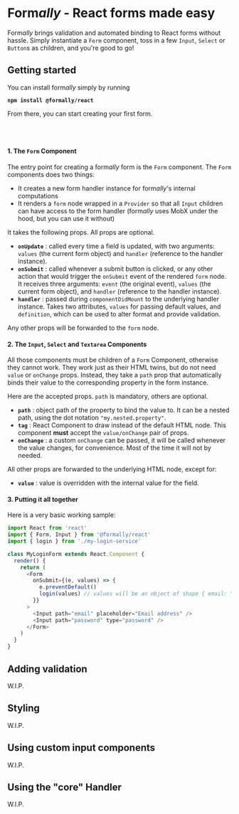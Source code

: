 # Form*ally* - React forms made easy

Form*ally* brings validation and automated binding to React forms without hassle.
Simply instantiate a `Form` component, toss in a few `Input`, `Select` or `Button`s as children, and you're good to go!


## Getting started

You can install form*ally* simply by running

**```npm install @formally/react```**

From there, you can start creating your first form.

<br></br >

#### 1. The `Form` Component

The entry point for creating a form*ally* form is the `Form` component. The `Form` components does two things:
- It creates a new form handler instance for form*ally*'s internal computations
- It renders a `form` node wrapped in a `Provider` so that all `Input` children can have access to the form handler (form*ally* uses MobX under the hood, but you can use it without)

It takes the following props. All props are optional.
 - **`onUpdate`** : called every time a field is updated, with two arguments: `values` (the current form object) and `handler` (reference to the handler instance).
 - **`onSubmit`** : called whenever a submit button is clicked, or any other action that would trigger the `onSubmit` event of the rendered `form` node. It receives three arguments: `event` (the original event), `values` (the current form object), and `handler` (reference to the handler instance).
 - **`handler`** : passed during `componentDidMount` to the underlying handler instance. Takes two attributes, `values` for passing default values, and `definition`, which can be used to alter format and provide validation.

Any other props will be forwarded to the `form` node.

#### 2. The `Input`, `Select` and `Textarea` Components

All those components must be children of a `Form` Component, otherwise they cannot work.
They work just as their HTML twins, but do not need `value` or `onChange` props. Instead, they take a `path` prop that automatically binds their value to the corresponding property in the form instance.

Here are the accepted props. `path` is mandatory, others are optional.
 - **`path`** : object path of the property to bind the value to. It can be a nested path, using the dot notation `"my.nested.property"`.
 - **`tag`** : React Component to draw instead of the default HTML node. This component **must** accept the `value/onChange` pair of props.
 - **`onChange`** : a custom `onChange` can be passed, it will be called whenever the value changes, for convenience. Most of the time it will not by needed.
 
 All other props are forwarded to the underlying HTML node, except for:
 - **`value`** : value is overridden with the internal value for the field.
 
#### 3. Putting it all together

Here is a very basic working sample:

```javascript 1.8
import React from 'react'
import { Form, Input } from '@formally/react'
import { login } from './my-login-service'

class MyLoginForm extends React.Component {
  render() {
    return (
      <Form
        onSubmit={(e, values) => {
          e.preventDefault()
          login(values) // values will be an object of shape { email: "", password: "" }
        }}
      >
        <Input path="email" placeholder="Email address" />
        <Input path="password" type="password" />
      </Form>
    )
  }
}
```

## Adding validation
W.I.P.

## Styling
W.I.P.

## Using custom input components
W.I.P.

## Using the "core" Handler
W.I.P.
